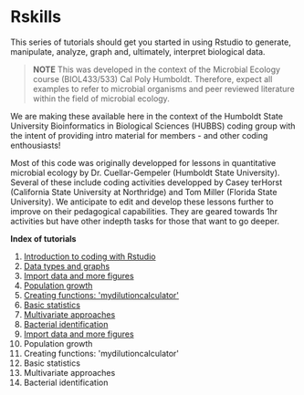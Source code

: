 # Rskills
This series of tutorials should get you started in using Rstudio to generate, manipulate, analyze, graph and, ultimately, interpret biological data. 

> **NOTE** 
> This was developed in the context of the Microbial Ecology course (BIOL433/533) Cal Poly Humboldt. Therefore, expect all examples to refer to microbial organisms and peer reviewed literature within the field of microbial ecology.

We are making these available here in the context of the Humboldt State University Bioinformatics in Biological Sciences (HUBBS) coding group with the intent of providing intro material for members - and other coding enthousiasts!

Most of this code was originally developped for lessons in quantitative microbial ecology by Dr. Cuellar-Gempeler (Humboldt State University). Several of these include coding activities developped by Casey terHorst (California State University at Northridge) and Tom Miller (Florida State University). We anticipate to edit and develop these lessons further to improve on their pedagogical capabilities. They are geared towards 1hr activities but have other indepth tasks for those that want to go deeper.

**Index of tutorials**
1. [Introduction to coding with Rstudio](/Tutorial1/README.md)
2. [Data types and graphs](/Tutorial2/README.md)
3. [Import data and more figures](/Tutorial3/README.md)
4. [Population growth](/Tutorial4/README.md)
5. [Creating functions: 'mydilutioncalculator'](/Tutorial5/README.md)
6. [Basic statistics](/Tutorial6/README.md)
7. [Multivariate approaches](/Tutorial7/README.md)
8. [Bacterial identification](/Tutorial8/README.md)
3. [Import data and more figures](Tutorial3/README.md)
4. Population growth
5. Creating functions: 'mydilutioncalculator'
6. Basic statistics
7. Multivariate approaches
8. Bacterial identification
